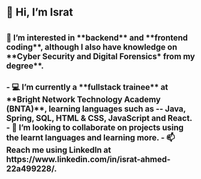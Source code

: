 <h1>👋 Hi, I’m Israt<h1>
<h2>👀 I’m interested in **backend** and **frontend coding**, although I also have knowledge on **Cyber Security and Digital Forensics* from my degree**.<h2>  
- 💻 I’m currently a **fullstack trainee** at **Bright Network Technology Academy (BNTA)**, learning languages such as 
 -- Java, Spring, SQL, HTML & CSS, JavaScript and React. 
- 🤝 I’m looking to collaborate on projects using the learnt languages and learning more. 
- 📫 Reach me using LinkedIn at https://www.linkedin.com/in/israt-ahmed-22a499228/. 

<!---
IsratAhmed/IsratAhmed is a ✨ special ✨ repository because its `README.md` (this file) appears on your GitHub profile.
You can click the Preview link to take a look at your changes.
--->
